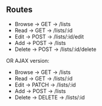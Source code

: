 ## Routes

- Browse -> GET -> /lists
- Read -> GET -> /lists/:id
- Edit -> POST -> /lists/:id/edit 
- Add -> POST -> /lists
- Delete -> POST -> /lists/:id/delete 

OR AJAX version:

- Browse -> GET -> /lists
- Read -> GET -> /lists/:id
- Edit -> PATCH -> /lists/:id
- Add -> POST -> /lists
- Delete -> DELETE -> /lists/:id
